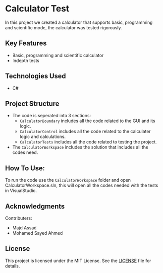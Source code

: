 # Calculator Test
In this project we created a calculator that supports basic, programming and scientific mode, the calculator was tested rigorously.

## Key Features
- Basic, programming and scientific calculator
- Indepth tests

## Technologies Used
- C#

## Project Structure
- The code is seperated into 3 sections:
  - `CalculatorBoundary` includes all the code related to the GUI and its logic.
  - `CalculatorControl` includes all the code related to the calculater logic and calculations.
  - `CalculatorTests` includes all the code related to testing the project.
- The `CalculatorWorkspace` includes the solution that includes all the codes need. 

## How To Use:
To run the code use the `CalculatorWorkspace` folder and open CalculatorWorkspace.sln, this will open all the codes needed with the tests in VisualStudio.

## Acknowledgments
Contributers:
- Majd Assad
- Mohamed Sayed Ahmed

## License
This project is licensed under the MIT License. See the [LICENSE](LICENSE) file for details.
